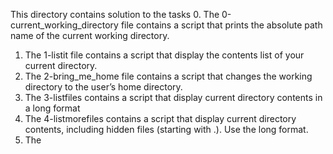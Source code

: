 This directory contains solution to the tasks
0. The 0-current_working_directory file contains a script that prints the absolute path name of the current working directory.
1. The 1-listit file contains a script that display the contents list of your current directory.
2. The 2-bring_me_home file contains a script that changes the working directory to the user’s home directory.
3. The 3-listfiles contains a script that display current directory contents in a long format
4. The 4-listmorefiles contains a script that display current directory contents, including hidden files (starting with .). Use the long format.
5. The 
